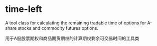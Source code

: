 # time-left

A tool class for calculating the remaining tradable time of options for A-share stocks and commodity futures options.

用于A股股票期权和商品期货期权的计算期权剩余可交易时间的工具类